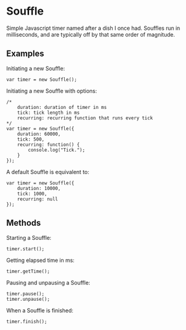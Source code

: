 # Souffle

Simple Javascript timer named after a dish I once had. Souffles run in milliseconds, and are typically off by that same order of magnitude.

## Examples

Initiating a new Souffle:
```
var timer = new Souffle();
```

Initiating a new Souffle with options:
```
/*
	duration: duration of timer in ms
	tick: tick length in ms
	recurring: recurring function that runs every tick
*/
var timer = new Souffle({
	duration: 60000,
	tick: 500,
	recurring: function() {
		console.log("Tick.");
	}
});
```
A default Souffle is equivalent to:
```
var timer = new Souffle({
	duration: 10000,
	tick: 1000,
	recurring: null
});
```

## Methods

Starting a Souffle:
```
timer.start();
```

Getting elapsed time in ms:
```
timer.getTime();
```

Pausing and unpausing a Souffle:
```
timer.pause();
timer.unpause();
```

When a Souffle is finished:
```
timer.finish();
```
